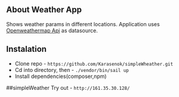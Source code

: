 
## About Weather App
Shows weather params in different locations. Application uses [Openweathermap Api](https://openweathermap.org/) as datasource.

## Instalation


- Clone repo - `https://github.com/Karasenok/simpleWheather.git`
- Cd into directory, then - `./vendor/bin/sail up`
- Install dependencies(composer,npm)

##simpleWeather
Try out - `http://161.35.30.128/`
